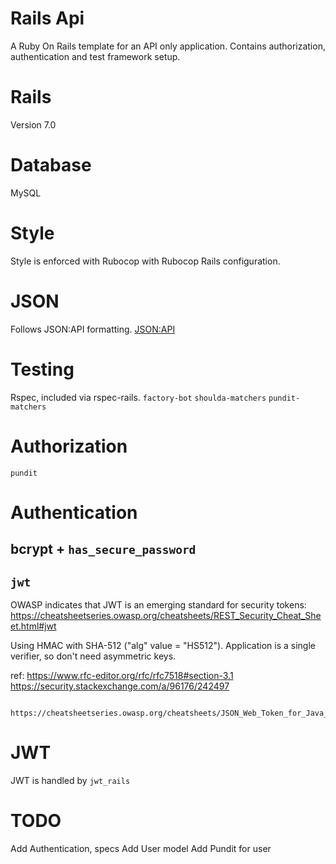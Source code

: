 # Rails Api
A Ruby On Rails template for an API only application.   Contains authorization,
authentication and test framework setup.

# Rails
Version 7.0

# Database
MySQL

# Style
Style is enforced with Rubocop with Rubocop Rails configuration.

# JSON
Follows JSON:API formatting.
[JSON:API](https://jsonapi.org/)


# Testing
Rspec, included via rspec-rails.
`factory-bot`
`shoulda-matchers`
`pundit-matchers`

# Authorization
`pundit`

# Authentication
## bcrypt + `has_secure_password`
## `jwt`
OWASP indicates that JWT is an emerging standard for security tokens:
    https://cheatsheetseries.owasp.org/cheatsheets/REST_Security_Cheat_Sheet.html#jwt

Using HMAC with SHA-512 ("alg" value = "HS512").
Application is a single verifier, so don't need asymmetric keys.


ref:
      https://www.rfc-editor.org/rfc/rfc7518#section-3.1
      https://security.stackexchange.com/a/96176/242497

      https://cheatsheetseries.owasp.org/cheatsheets/JSON_Web_Token_for_Java_Cheat_Sheet.html

# JWT
JWT is handled by `jwt_rails`


# TODO
Add Authentication, specs
Add User model
Add Pundit for user
